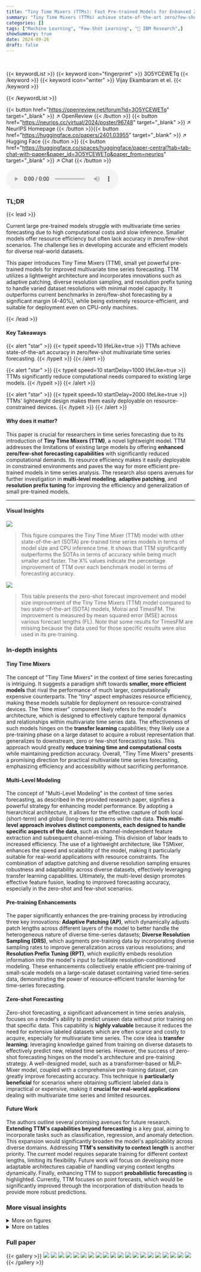 ```yaml
---
title: "Tiny Time Mixers (TTMs): Fast Pre-trained Models for Enhanced Zero/Few-Shot Forecasting of Multivariate Time Series"
summary: "Tiny Time Mixers (TTMs) achieve state-of-the-art zero/few-shot multivariate time series forecasting, outperforming existing benchmarks while drastically reducing computational requirements."
categories: []
tags: ["Machine Learning", "Few-Shot Learning", "🏢 IBM Research",]
showSummary: true
date: 2024-09-26
draft: false
---
```


<br>

{{< keywordList >}}
{{< keyword icon="fingerprint" >}} 3O5YCEWETq {{< /keyword >}}
{{< keyword icon="writer" >}} Vijay Ekambaram et el. {{< /keyword >}}
 
{{< /keywordList >}}

{{< button href="https://openreview.net/forum?id=3O5YCEWETq" target="_blank" >}}
↗ OpenReview
{{< /button >}}
{{< button href="https://neurips.cc/virtual/2024/poster/96748" target="_blank" >}}
↗ NeurIPS Homepage
{{< /button >}}{{< button href="https://huggingface.co/papers/2401.03955" target="_blank" >}}
↗ Hugging Face
{{< /button >}}
{{< button href="https://huggingface.co/spaces/huggingface/paper-central?tab=tab-chat-with-paper&paper_id=3O5YCEWETq&paper_from=neurips" target="_blank" >}}
↗ Chat
{{< /button >}}



<audio controls>
    <source src="https://ai-paper-reviewer.com/3O5YCEWETq/podcast.wav" type="audio/wav">
    Your browser does not support the audio element.
</audio>


### TL;DR


{{< lead >}}

Current large pre-trained models struggle with multivariate time series forecasting due to high computational costs and slow inference.  Smaller models offer resource efficiency but often lack accuracy in zero/few-shot scenarios.  The challenge lies in developing accurate and efficient models for diverse real-world datasets.

This paper introduces Tiny Time Mixers (TTM), small yet powerful pre-trained models for improved multivariate time series forecasting. TTM utilizes a lightweight architecture and incorporates innovations such as adaptive patching, diverse resolution sampling, and resolution prefix tuning to handle varied dataset resolutions with minimal model capacity. It outperforms current benchmarks in zero/few-shot forecasting by a significant margin (4-40%), while being extremely resource-efficient, and suitable for deployment even on CPU-only machines.

{{< /lead >}}


#### Key Takeaways

{{< alert "star" >}}
{{< typeit speed=10 lifeLike=true >}} TTMs achieve state-of-the-art accuracy in zero/few-shot multivariate time series forecasting. {{< /typeit >}}
{{< /alert >}}

{{< alert "star" >}}
{{< typeit speed=10 startDelay=1000 lifeLike=true >}} TTMs significantly reduce computational needs compared to existing large models. {{< /typeit >}}
{{< /alert >}}

{{< alert "star" >}}
{{< typeit speed=10 startDelay=2000 lifeLike=true >}} TTMs' lightweight design makes them easily deployable on resource-constrained devices. {{< /typeit >}}
{{< /alert >}}

#### Why does it matter?
This paper is crucial for researchers in time series forecasting due to its introduction of **Tiny Time Mixers (TTM)**, a novel lightweight model. TTM addresses the limitations of existing large models by offering **enhanced zero/few-shot forecasting capabilities** with significantly reduced computational demands. Its resource efficiency makes it easily deployable in constrained environments and paves the way for more efficient pre-trained models in time series analysis. The research also opens avenues for further investigation in **multi-level modeling**, **adaptive patching**, and **resolution prefix tuning** for improving the efficiency and generalization of small pre-trained models.

------
#### Visual Insights



![](https://ai-paper-reviewer.com/3O5YCEWETq/figures_1_1.jpg)

> This figure compares the Tiny Time Mixer (TTM) model with other state-of-the-art (SOTA) pre-trained time series models in terms of model size and CPU inference time.  It shows that TTM significantly outperforms the SOTAs in terms of accuracy while being much smaller and faster. The X% values indicate the percentage improvement of TTM over each benchmark model in terms of forecasting accuracy.





![](https://ai-paper-reviewer.com/3O5YCEWETq/tables_6_1.jpg)

> This table presents the zero-shot forecast improvement and model size improvement of the Tiny Time Mixers (TTM) model compared to two state-of-the-art (SOTA) models, Moirai and TimesFM.  The improvement is measured by mean squared error (MSE) across various forecast lengths (FL). Note that some results for TimesFM are missing because the data used for those specific results were also used in its pre-training.





### In-depth insights


#### Tiny Time Mixers
The concept of "Tiny Time Mixers" in the context of time series forecasting is intriguing.  It suggests a paradigm shift towards **smaller, more efficient models** that rival the performance of much larger, computationally expensive counterparts. The "tiny" aspect emphasizes resource efficiency, making these models suitable for deployment on resource-constrained devices.  The "time mixer" component likely refers to the model's architecture, which is designed to effectively capture temporal dynamics and relationships within multivariate time series data.  The effectiveness of such models hinges on the **transfer learning** capabilities; they likely use a pre-training phase on a large dataset to acquire a robust representation that generalizes to downstream, zero or few-shot forecasting tasks. This approach would greatly **reduce training time and computational costs** while maintaining prediction accuracy.  Overall, "Tiny Time Mixers" presents a promising direction for practical multivariate time series forecasting, emphasizing efficiency and accessibility without sacrificing performance.

#### Multi-Level Modeling
The concept of "Multi-Level Modeling" in the context of time series forecasting, as described in the provided research paper, signifies a powerful strategy for enhancing model performance. By adopting a hierarchical architecture, it allows for the effective capture of both local (short-term) and global (long-term) patterns within the data.  **This multi-level approach involves distinct components, each designed to handle specific aspects of the data**, such as channel-independent feature extraction and subsequent channel-mixing. This division of labor leads to increased efficiency. The use of a lightweight architecture, like TSMixer, enhances the speed and scalability of the model, making it particularly suitable for real-world applications with resource constraints.  The combination of adaptive patching and diverse resolution sampling ensures robustness and adaptability across diverse datasets, effectively leveraging transfer learning capabilities. Ultimately, the multi-level design promotes effective feature fusion, leading to improved forecasting accuracy, especially in the zero-shot and few-shot scenarios.

#### Pre-training Enhancements
The paper significantly enhances the pre-training process by introducing three key innovations: **Adaptive Patching (AP)**, which dynamically adjusts patch lengths across different layers of the model to better handle the heterogeneous nature of diverse time-series datasets; **Diverse Resolution Sampling (DRS)**, which augments pre-training data by incorporating diverse sampling rates to improve generalization across various resolutions; and **Resolution Prefix Tuning (RPT)**, which explicitly embeds resolution information into the model's input to facilitate resolution-conditioned modeling.  These enhancements collectively enable efficient pre-training of small-scale models on a large-scale dataset containing varied time-series data, demonstrating the power of resource-efficient transfer learning for time-series forecasting.

#### Zero-shot Forecasting
Zero-shot forecasting, a significant advancement in time series analysis, focuses on a model's ability to predict unseen data without prior training on that specific data.  This capability is **highly valuable** because it reduces the need for extensive labeled datasets which are often scarce and costly to acquire, especially for multivariate time series.  The core idea is **transfer learning**: leveraging knowledge gained from training on diverse datasets to effectively predict new, related time series.  However, the success of zero-shot forecasting hinges on the model's architecture and pre-training strategy. A well-designed model, such as a transformer-based or MLP-Mixer model, coupled with a comprehensive pre-training dataset, can greatly improve forecasting accuracy.  This technique is **particularly beneficial** for scenarios where obtaining sufficient labeled data is impractical or expensive, making it **crucial for real-world applications** dealing with multivariate time series and limited resources.

#### Future Work
The authors outline several promising avenues for future research.  **Extending TTM's capabilities beyond forecasting** is a key goal, aiming to incorporate tasks such as classification, regression, and anomaly detection.  This expansion would significantly broaden the model's applicability across diverse domains. Addressing **TTM's sensitivity to context length** is another priority.  The current model requires separate training for different context lengths, limiting its flexibility.  Future work will focus on developing more adaptable architectures capable of handling varying context lengths dynamically.  Finally, enhancing TTM to support **probabilistic forecasting** is highlighted. Currently, TTM focuses on point forecasts, which would be significantly improved through the incorporation of distribution heads to provide more robust predictions.


### More visual insights

<details>
<summary>More on figures
</summary>


![](https://ai-paper-reviewer.com/3O5YCEWETq/figures_2_1.jpg)

> This figure provides a comprehensive overview of the Tiny Time Mixer (TTM) model architecture and workflow. It is divided into three parts: (a) illustrates the components and workflows of TTM. It shows a multi-level architecture with a backbone for feature extraction, a decoder for channel correlation and exogenous signal handling, and a head for forecasting. (b) details the TTM backbone architecture. It explains how the backbone uses adaptive patching, diverse resolution sampling, and resolution prefix tuning to handle varied dataset resolutions. (c) shows how exogenous information is incorporated into the forecasting process using an exogenous mixer. In summary, this figure provides a detailed view of the TTM model's design, showing how it combines various components and techniques to achieve efficient and accurate multivariate time series forecasting.


![](https://ai-paper-reviewer.com/3O5YCEWETq/figures_7_1.jpg)

> This figure provides a comprehensive overview of the Tiny Time Mixer (TTM) model architecture and workflow. Panel (a) illustrates the main components of the TTM model: the backbone, decoder, forecast head, and optional exogenous mixer. It also depicts the pre-training and fine-tuning workflows. Panel (b) details the architecture of the TTM backbone, which consists of multiple levels and blocks of TSMixer units. Adaptive patching, diverse resolution sampling, and resolution prefix tuning are highlighted as key features for handling multi-resolution data. Panel (c) explains the exogenous mixer, which fuses exogenous data into the forecasting process to capture channel correlations and exogenous signals.


![](https://ai-paper-reviewer.com/3O5YCEWETq/figures_8_1.jpg)

> This figure compares the performance of Tiny Time Mixers (TTMB) against other open-source pre-trained time series models.  It shows the model size (in millions of parameters) plotted against inference time (per batch in seconds) on a logarithmic scale.  Each point represents a different model, and the percentage values near each point indicate the relative performance improvement of TTMB compared to that specific model.  The figure highlights that TTMB achieves comparable or higher accuracy with a smaller model size and much faster inference time, thus being more efficient.


![](https://ai-paper-reviewer.com/3O5YCEWETq/figures_8_2.jpg)

> This figure compares the model size and inference time of the proposed Tiny Time Mixer (TTM) model against other state-of-the-art (SOTA) pre-trained time series forecasting models. It shows that TTM achieves comparable accuracy with a significantly smaller model size and faster inference time.  The X% values represent the accuracy improvement of TTM over the other models.


![](https://ai-paper-reviewer.com/3O5YCEWETq/figures_8_3.jpg)

> This figure visualizes the TTM embeddings from various datasets (weather, traffic, and electricity) using PCA projection. Each dataset is represented by a different color. From each dataset, three distant, non-overlapping, fixed-length time segments (S-1, S-2, S-3) are selected, each depicted with a unique marker shape. The visualization uses the first and second principal components of the TTM embeddings. The inset image focuses on the weather dataset alone, revealing a deeper structure learned by the TTM architecture. The cyclic orbits in the embeddings reflect the seasonal patterns in the data. Both hourly datasets (traffic and electricity) form concentric orbits due to similar seasonal patterns, while the weather data, with its distinct seasonal pattern, shows cyclic orbits in a different sub-dimension. In addition, the cross-channel attention from the fine-tuned model's channel mixing layers reveals feature importance across channels. As shown, the model focuses on channels like weathersit, season, holiday, and temperature to predict bike-rental counts. These attention model weights correlate with the general data characteristics where bike rental demands are heavily influenced by weather and holidays, providing explanation for the fine-tuned model predictions.


![](https://ai-paper-reviewer.com/3O5YCEWETq/figures_25_1.jpg)

> This figure provides a comprehensive overview of the Tiny Time Mixer (TTM) model architecture and workflow. It's broken down into three subfigures: (a) Shows the TTM components and workflows including the backbone, decoder, forecast head, and exogenous mixer. It also illustrates the pre-training and fine-tuning workflows. (b) Details the architecture of the TTM backbone. It consists of multiple levels and blocks which allow for mixing of features within patches, across patches and channels. It highlights elements such as adaptive patching, diverse resolution sampling, and resolution prefix tuning. (c) Illustrates the exogenous mixer which combines the model's forecasts with known exogenous values, enabling the model to integrate external information into the forecast predictions.


![](https://ai-paper-reviewer.com/3O5YCEWETq/figures_26_1.jpg)

> This figure compares Tiny Time Mixer (TTMB) with other state-of-the-art (SOTA) pre-trained time series models in terms of model size, inference time, and forecasting accuracy.  Each model is represented by a point on a scatter plot where the x-axis represents model size (in millions of parameters) and the y-axis represents CPU inference time (in seconds). The percentage value next to each SOTA model indicates how much less accurate its forecast is compared to TTMB's. The figure clearly demonstrates the superior performance of TTMB in terms of efficiency and accuracy.


![](https://ai-paper-reviewer.com/3O5YCEWETq/figures_27_1.jpg)

> This figure visualizes the TTM embeddings from various datasets (weather, traffic, and electricity) using PCA projection. Each dataset is represented by a different color. From each dataset, three distant, non-overlapping, fixed-length time segments (S-1, S-2, S-3) are selected, each depicted with a unique marker shape. The visualization uses the first and second principal components of the TTM embeddings. The inset image focuses on the weather dataset alone, revealing a deeper structure learned by the TTM architecture. The cyclic orbits in the embeddings reflect the seasonal patterns in the data. Both hourly datasets (traffic and electricity) form concentric orbits due to similar seasonal patterns, while the weather data, with its distinct seasonal pattern, shows cyclic orbits in a different sub-dimension. In addition, the cross-channel attention from the fine-tuned model's channel mixing layers reveals feature importance across channels. As shown, the model focuses on channels like weathersit, season, holiday, and temperature to predict bike-rental counts. These attention model weights correlate with the general data characteristics where bike rental demands are heavily influenced by weather and holidays, providing explanation for the fine-tuned model predictions.


</details>




<details>
<summary>More on tables
</summary>


![](https://ai-paper-reviewer.com/3O5YCEWETq/tables_6_2.jpg)
> This table compares the computational efficiency of TTM against other state-of-the-art time series forecasting models.  It shows the inference time per batch (both on GPU and CPU), the number of parameters, and the maximum GPU memory usage for each model.  The significant reduction in computational resources required by TTM is highlighted by the scaling factors (nX) indicating how much faster and more memory efficient TTM is compared to the other models.

![](https://ai-paper-reviewer.com/3O5YCEWETq/tables_6_3.jpg)
> This table compares the zero-shot forecasting performance of three variants of the Tiny Time Mixer (TTM) model against Chronos and Lag-Llama models.  It shows the improvement in Mean Squared Error (MSE) and model size reduction achieved by TTM compared to the baselines across different forecast lengths. The results highlight TTM's superior performance and efficiency.

![](https://ai-paper-reviewer.com/3O5YCEWETq/tables_7_1.jpg)
> This table shows the results of a few-shot learning experiment (5% of training data used for fine-tuning) comparing TTM against several other state-of-the-art forecasting models.  It evaluates the performance on multiple datasets (ETTH1, ETTH2, ETTM1, ETTM2, Weather, Electricity, Traffic) across various forecast lengths (FL). The table highlights TTM's superior performance even with limited training data by showing the percentage improvement over other models.

![](https://ai-paper-reviewer.com/3O5YCEWETq/tables_7_2.jpg)
> This table compares the performance of three variants of the Tiny Time Mixer (TTM) model against two state-of-the-art (SOTA) multivariate time series forecasting models, Moirai and TimesFM, in a zero-shot setting.  It shows the percentage improvement in Mean Squared Error (MSE) and the size improvement (ratio of baseline model size to TTM model size) achieved by each TTM variant.  Note that some results for comparison models are missing due to the pre-training data used.

![](https://ai-paper-reviewer.com/3O5YCEWETq/tables_15_1.jpg)
> This table lists the datasets used for pre-training the TTM model.  It shows the source of each dataset (Monash or LibCity), the dataset name, and the resolutions (sampling frequencies) available for each.  The '+ Downsample' annotation indicates that the Diverse Resolution Sampling (DRS) technique was applied to generate additional datasets with lower resolutions than the original. Importantly, these pre-training datasets are distinct from the evaluation datasets used later in the paper.  The last three LibCity datasets were excluded from the pre-training used for enterprise releases of the model.

![](https://ai-paper-reviewer.com/3O5YCEWETq/tables_16_1.jpg)
> This table lists eleven datasets used for evaluating the performance of the proposed TTM model.  It provides details for each dataset including the name, resolution (sampling frequency), length of the time series, the total number of channels, the number of target variables (channels for which forecasts are required), and the number of exogenous variables (optional channels influencing the forecasts). The datasets are categorized into two sets: D1 and D2.  D1 datasets are commonly used benchmarks for multivariate time series forecasting,  while D2 datasets are included to evaluate the effectiveness of handling exogenous variables and channel correlations within the TTM model.

![](https://ai-paper-reviewer.com/3O5YCEWETq/tables_18_1.jpg)
> This table compares the zero-shot forecast performance and model size of three TTM variants (TTMB, TTME, TTMA) against two state-of-the-art time series forecasting models, Moirai and TimesFM.  It shows the percentage improvement in MSE and the ratio of the baseline model size to the TTM model size, demonstrating that TTM achieves superior accuracy with significantly smaller model size.  Note that some results are omitted because the baseline models used that data for pre-training.

![](https://ai-paper-reviewer.com/3O5YCEWETq/tables_19_1.jpg)
> This table presents the zero-shot forecasting performance of different TTM variants (TTM0, TTMB, TTME, TTMA) on seven datasets (ETTH1, ETTH2, ETTM1, ETTM2, Weather, Electricity, Traffic).  The results are reported for four forecast lengths (FLs): 96, 192, 336, and 720.  The table allows for comparison of model performance across different forecast horizons and datasets using the standard test protocol which employs a sliding window approach.

![](https://ai-paper-reviewer.com/3O5YCEWETq/tables_20_1.jpg)
> This table presents the zero-shot forecasting performance of different TTM model variants (TTM0, TTMB, TTME, TTMA) across various forecast lengths (FL) on seven datasets (ETTH1, ETTH2, ETTM1, ETTM2, Weather, Electricity, Traffic).  The results are averaged across all sliding windows, representing the mean squared error (MSE) for each model and forecast length combination on each dataset.

![](https://ai-paper-reviewer.com/3O5YCEWETq/tables_21_1.jpg)
> This table presents the Mean Squared Error (MSE) values achieved by different variants of the Tiny Time Mixer (TTM) model in a zero-shot setting.  The results are shown for various forecast lengths (FL) across several evaluation datasets (D1) using the standard test protocol, which involves using all sliding test windows.  This demonstrates TTM's performance compared to other models without any fine-tuning on the target datasets. 

![](https://ai-paper-reviewer.com/3O5YCEWETq/tables_21_2.jpg)
> This table presents the zero-shot forecast improvement and model size improvement of the Tiny Time Mixers (TTM) models compared to the Moirai and TimesFM models.  The results show that TTM significantly outperforms existing benchmarks while using substantially fewer parameters. The MSE is averaged across various forecast lengths (FLs). Note that some results from TimesFM and Moirai are missing because these models used the respective datasets for pre-training.

![](https://ai-paper-reviewer.com/3O5YCEWETq/tables_22_1.jpg)
> This table compares the zero-shot forecast performance and model size of three variants of the Tiny Time Mixer (TTM) model against two state-of-the-art (SOTA) models, Moirai and TimesFM.  It shows the percentage improvement in Mean Squared Error (MSE) achieved by each TTM variant compared to Moirai and TimesFM, along with the ratio of the SOTA model size to the TTM model size.  The results are averaged across different forecast lengths (FL). Note that some results for TimesFM are missing due to data overlap between training and evaluation sets.

![](https://ai-paper-reviewer.com/3O5YCEWETq/tables_23_1.jpg)
> This table presents the zero-shot results for all TTM variants (TTM0, TTMB, TTME, TTMA) across different forecast lengths (FL) on the D1 benchmark dataset.  It shows the Mean Squared Error (MSE) for each model variant across various datasets (Traffic, Electricity, Weather, ETTM2, ETTM1, ETTH2, ETTH1) and forecast lengths, enabling a comprehensive comparison of performance under zero-shot conditions.

![](https://ai-paper-reviewer.com/3O5YCEWETq/tables_23_2.jpg)
> This table compares the zero-shot forecasting performance and model size of three variants of the Tiny Time Mixer (TTM) model against two state-of-the-art (SOTA) models, Moirai and TimesFM.  It shows the percentage improvement in MSE and the ratio of the SOTA model size to the TTM model size. Note that some results are missing due to data usage in pre-training.

![](https://ai-paper-reviewer.com/3O5YCEWETq/tables_24_1.jpg)
> This table presents the results of a 5% few-shot experiment, comparing the performance of different TTM variants (TTM0, TTMB, TTME, and TTMA) against several baseline models across various datasets (ETTH1, ETTH2, ETTM1, ETTM2, Weather, Electricity, and Traffic). The experiment uses all sliding test windows for different forecast lengths.  The results are expressed as MSE scores and show TTM variants consistently outperforming the baselines.

![](https://ai-paper-reviewer.com/3O5YCEWETq/tables_24_2.jpg)
> This table presents a comparison of the Tiny Time Mixers (TTM) model's zero-shot forecasting performance against two state-of-the-art (SOTA) models: Moirai and TimesFM.  The comparison focuses on forecast improvement percentage (f-imp) and model size improvement (s-imp).  The results are averaged across various forecast lengths (FL).  Note that some results are missing due to data used in pre-training of the comparison models.

![](https://ai-paper-reviewer.com/3O5YCEWETq/tables_26_1.jpg)
> This table compares the zero-shot performance of TTM against LLMTime on four datasets (ETTM2, Weather, Electricity, and Traffic) with two forecast lengths (96 and 192).  It shows the MSE values achieved by different TTM variants (TTMB, TTME, and TTMA) and LLMTime.  The table also highlights the significant size difference between TTM and LLMTime, illustrating TTM's superior performance with a substantially smaller model size.  The f-imp(%) and s-imp(X) show the percentage improvement in MSE and the size improvement factor compared to LLMTime.

![](https://ai-paper-reviewer.com/3O5YCEWETq/tables_26_2.jpg)
> This table compares the performance of TTM models against UniTime models in a zero-shot setting using the full sliding window test set.  It shows the mean squared error (MSE) for each model on four datasets (Electricity, Weather, ETTH2, and ETTH1) across four forecast lengths (FLs).  The 'f-imp(%)' rows show the percentage improvement of each TTM model compared to UniTime. The results demonstrate consistent improvement across the different datasets and forecast horizons, with TTMA exhibiting the largest improvement of 31%.

![](https://ai-paper-reviewer.com/3O5YCEWETq/tables_26_3.jpg)
> This table shows the MSE improvement of TTMQ compared to other self-supervised pre-trained models (SimMTM, Ti-MAE, TST, LaST, TF-C, COST, TS2Vec) in different few-shot settings (10%, 25%, 50%, 75%, 100%).  The models are initially pre-trained on ETTH2 and then fine-tuned on ETTH1 using the specified percentage of training data.  The 'IMP' column shows the percentage improvement of TTMQ's MSE over the baseline model in each setting.

![](https://ai-paper-reviewer.com/3O5YCEWETq/tables_26_4.jpg)
> This table presents the impact of adaptive patching (AP) and resolution prefix tuning (RPT) on the performance of the TTM model in zero-shot forecasting with different amounts of pre-training data. The results are reported for the forecast length (FL) of 96, showing the impact of adaptive patching across different amounts of pre-training data. It also shows how resolution prefix tuning enhances the performance especially when there is abundant and diverse pre-training data.

![](https://ai-paper-reviewer.com/3O5YCEWETq/tables_27_1.jpg)
> This table shows the impact of Resolution Prefix Tuning (RPT) on the model's performance when the context length (SL) is short (96). It compares the model's performance with and without RPT, measured by Mean Squared Error (MSE) on various datasets for a forecast length (FL) of 24.  The improvement in MSE (IMP) is calculated and shown as a percentage.

</details>




### Full paper

{{< gallery >}}
<img src="https://ai-paper-reviewer.com/3O5YCEWETq/1.png" class="grid-w50 md:grid-w33 xl:grid-w25" />
<img src="https://ai-paper-reviewer.com/3O5YCEWETq/2.png" class="grid-w50 md:grid-w33 xl:grid-w25" />
<img src="https://ai-paper-reviewer.com/3O5YCEWETq/3.png" class="grid-w50 md:grid-w33 xl:grid-w25" />
<img src="https://ai-paper-reviewer.com/3O5YCEWETq/4.png" class="grid-w50 md:grid-w33 xl:grid-w25" />
<img src="https://ai-paper-reviewer.com/3O5YCEWETq/5.png" class="grid-w50 md:grid-w33 xl:grid-w25" />
<img src="https://ai-paper-reviewer.com/3O5YCEWETq/6.png" class="grid-w50 md:grid-w33 xl:grid-w25" />
<img src="https://ai-paper-reviewer.com/3O5YCEWETq/7.png" class="grid-w50 md:grid-w33 xl:grid-w25" />
<img src="https://ai-paper-reviewer.com/3O5YCEWETq/8.png" class="grid-w50 md:grid-w33 xl:grid-w25" />
<img src="https://ai-paper-reviewer.com/3O5YCEWETq/9.png" class="grid-w50 md:grid-w33 xl:grid-w25" />
<img src="https://ai-paper-reviewer.com/3O5YCEWETq/10.png" class="grid-w50 md:grid-w33 xl:grid-w25" />
<img src="https://ai-paper-reviewer.com/3O5YCEWETq/11.png" class="grid-w50 md:grid-w33 xl:grid-w25" />
<img src="https://ai-paper-reviewer.com/3O5YCEWETq/12.png" class="grid-w50 md:grid-w33 xl:grid-w25" />
<img src="https://ai-paper-reviewer.com/3O5YCEWETq/13.png" class="grid-w50 md:grid-w33 xl:grid-w25" />
<img src="https://ai-paper-reviewer.com/3O5YCEWETq/14.png" class="grid-w50 md:grid-w33 xl:grid-w25" />
<img src="https://ai-paper-reviewer.com/3O5YCEWETq/15.png" class="grid-w50 md:grid-w33 xl:grid-w25" />
<img src="https://ai-paper-reviewer.com/3O5YCEWETq/16.png" class="grid-w50 md:grid-w33 xl:grid-w25" />
<img src="https://ai-paper-reviewer.com/3O5YCEWETq/17.png" class="grid-w50 md:grid-w33 xl:grid-w25" />
<img src="https://ai-paper-reviewer.com/3O5YCEWETq/18.png" class="grid-w50 md:grid-w33 xl:grid-w25" />
<img src="https://ai-paper-reviewer.com/3O5YCEWETq/19.png" class="grid-w50 md:grid-w33 xl:grid-w25" />
<img src="https://ai-paper-reviewer.com/3O5YCEWETq/20.png" class="grid-w50 md:grid-w33 xl:grid-w25" />
{{< /gallery >}}